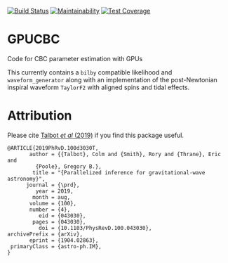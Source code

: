 [![Build Status](https://travis-ci.com/ColmTalbot/GPUCBC.svg?branch=master)](https://travis-ci.com/ColmTalbot/GPUCBC) [![Maintainability](https://api.codeclimate.com/v1/badges/be3b54493b6b3cd4c48a/maintainability)](https://codeclimate.com/github/ColmTalbot/GPUCBC/maintainability) [![Test Coverage](https://api.codeclimate.com/v1/badges/be3b54493b6b3cd4c48a/test_coverage)](https://codeclimate.com/github/ColmTalbot/GPUCBC/test_coverage)

# GPUCBC

Code for CBC parameter estimation with GPUs

This currently contains a `bilby` compatible likelihood and `waveform_generator` along with an implementation of the post-Newtonian inspiral waveform `TaylorF2` with aligned spins and tidal effects.

# Attribution

Please cite [Talbot _et al_ (2019)](https://doi.org/10.1103/PhysRevD.100.043030) if you find this package useful.

```
@ARTICLE{2019PhRvD.100d3030T,
       author = {{Talbot}, Colm and {Smith}, Rory and {Thrane}, Eric and
         {Poole}, Gregory B.},
        title = "{Parallelized inference for gravitational-wave astronomy}",
      journal = {\prd},
         year = 2019,
        month = aug,
       volume = {100},
       number = {4},
          eid = {043030},
        pages = {043030},
          doi = {10.1103/PhysRevD.100.043030},
archivePrefix = {arXiv},
       eprint = {1904.02863},
 primaryClass = {astro-ph.IM},
}
```
